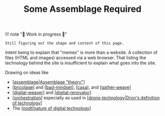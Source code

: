 ﻿---
tags:
- colophon
- bad
title: Some Assemblage Required
type: note
---
!!! note "🚧  Work in progress 🚧"

    Still figuring out the shape and content of this page.

Intent being to explain that "memex" is more than a website. A collection of files (HTML and images) accessed via a web browser. That listing the technology behind the site is insufficient to explain what goes into the site.

Drawing on ideas like

- [[assemblage|Assemblage "theory"]]
- [[bricolage]] and [[bad-mindset]], [[casa]], and [[gather-weave]]
- [[digital-weaver]] and [[digital-renovator]]
- [[orchestration]] especially as used in [[drons-technology|Dron's definition of technology]]
- The [[nodt|nature of digital technology]]

[//begin]: # "Autogenerated link references for markdown compatibility"
[assemblage|Assemblage "theory"]: ../sense/Distribution/assemblage "Assemblage"
[bricolage]: ../sense/Bricolage/bricolage "Bricolage"
[bad-mindset]: ../sense/CASA/bad-mindset "The BAD (Bricolage, Affordances, Distribution) mindset"
[casa]: ../sense/CASA/casa "Contextually Appropriate Scaffolding Assemblages (CASA)"
[gather-weave]: ../sense/CASA/gather-weave "Gather and weave"
[digital-weaver]: ../sense/computing/digital-weaver "Digital Weaver"
[digital-renovator]: ../sense/computing/digital-renovator "Digital Renovator"
[orchestration]: ../sense/orchestration "Orchestration"
[drons-technology|Dron's definition of technology]: ../sense/nodt/drons-technology "Dron's take on technology"
[nodt|nature of digital technology]: ../sense/nodt/nodt "Nature of Digital Technology"
[//end]: # "Autogenerated link references"